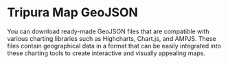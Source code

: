 # Tripura Map GeoJSON
You can download ready-made GeoJSON files that are compatible with various charting libraries such as Highcharts, Chart.js, and AMPJS. These files contain geographical data in a format that can be easily integrated into these charting tools to create interactive and visually appealing maps.
